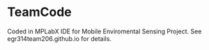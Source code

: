 # TeamCode
Coded in MPLabX IDE for Mobile Enviromental Sensing Project. See egr314team206.github.io for details.
